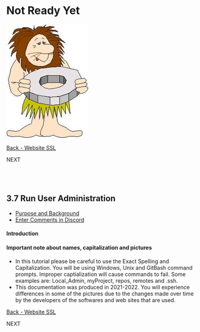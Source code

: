 # Not Ready Yet

![Not Ready Yet](./images/fr0000-01_not-ready.png "Not Ready Yet")

<!-- ------------------------------------------------------------------------- -->

<div class="page-back">


[Back - Website SSL](/Setup/fr0306_Setup-Website-SSL-Ubuntu.md)
</div><div class="page-next disabled">

NEXT
</div><div style="margin-top:35px">&nbsp;</div>

<!-- ------------------------------------------------------------------------- -->


## 3.7 Run User Administration
- [Purpose and Background](../Setup/purposes/pfr0307_Setup-React-Apps-Ubuntu.md)
- [Enter Comments in Discord](https://discord.com/channels/928752444316483585/932678480863305770)

#### Introduction


#### Important note about names, capitalization and pictures
- In this tutorial please be careful to use the Exact Spelling and Capitalization. You will be using Windows, Unix and GitBash command prompts. Improper captialization will cause commands to fail. Some examples are: Local_Admin, myProject, repos, remotes and .ssh.
- This documentation was produced in 2021-2022. You will experience differences in some of the pictures due to the changes made over time by the developers of the softwares and web sites that are used.


<!-- ------------------------------------------------------------------------- -->

<div class="page-back">

[Back - Website SSL](/Setup/fr0306_Setup-Website-SSL-Ubuntu.md)
</div><div class="page-next disabled">

NEXT
</div>

<!-- ------------------------------------------------------------------------- -->